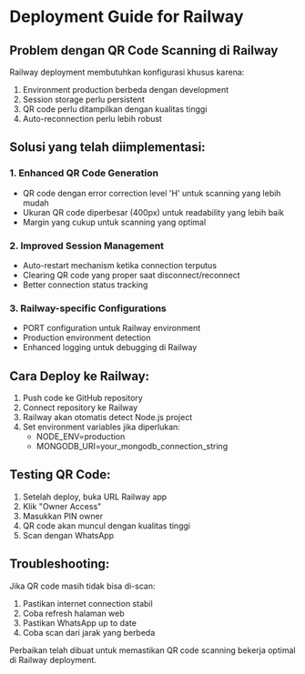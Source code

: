 # Deployment Guide for Railway

## Problem dengan QR Code Scanning di Railway

Railway deployment membutuhkan konfigurasi khusus karena:
1. Environment production berbeda dengan development
2. Session storage perlu persistent
3. QR code perlu ditampilkan dengan kualitas tinggi
4. Auto-reconnection perlu lebih robust

## Solusi yang telah diimplementasi:

### 1. Enhanced QR Code Generation
- QR code dengan error correction level 'H' untuk scanning yang lebih mudah
- Ukuran QR code diperbesar (400px) untuk readability yang lebih baik
- Margin yang cukup untuk scanning yang optimal

### 2. Improved Session Management
- Auto-restart mechanism ketika connection terputus
- Clearing QR code yang proper saat disconnect/reconnect
- Better connection status tracking

### 3. Railway-specific Configurations
- PORT configuration untuk Railway environment
- Production environment detection
- Enhanced logging untuk debugging di Railway

## Cara Deploy ke Railway:

1. Push code ke GitHub repository
2. Connect repository ke Railway
3. Railway akan otomatis detect Node.js project
4. Set environment variables jika diperlukan:
   - NODE_ENV=production
   - MONGODB_URI=your_mongodb_connection_string

## Testing QR Code:

1. Setelah deploy, buka URL Railway app
2. Klik "Owner Access" 
3. Masukkan PIN owner
4. QR code akan muncul dengan kualitas tinggi
5. Scan dengan WhatsApp

## Troubleshooting:

Jika QR code masih tidak bisa di-scan:
1. Pastikan internet connection stabil
2. Coba refresh halaman web
3. Pastikan WhatsApp up to date
4. Coba scan dari jarak yang berbeda

Perbaikan telah dibuat untuk memastikan QR code scanning bekerja optimal di Railway deployment.